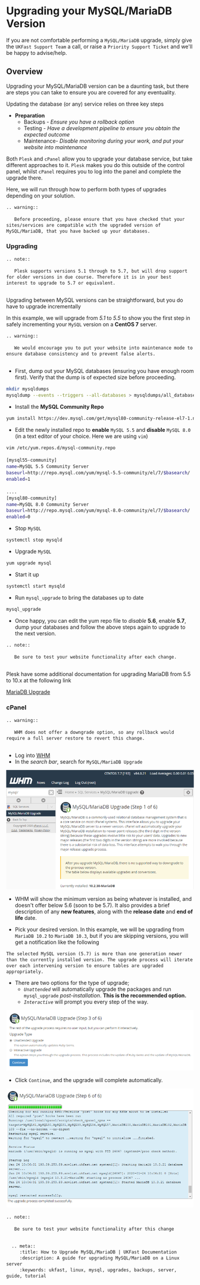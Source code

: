 # Upgrading your MySQL/MariaDB Version

If you are not comfortable performing a `MySQL/MariaDB` upgrade, simply give the `UKFast Support Team` a call, or raise a `Priority Support Ticket` and we'll be happy to advise/help.

## Overview

Upgrading your MySQL/MariaDB version can be a daunting task, but there are steps you can take to ensure you are covered for any eventuality.

Updating the database (or any) service relies on three key steps

* **Preparation**
  * Backups - *Ensure you have a rollback option*
  * Testing - *Have a development pipeline to ensure you obtain the expected outcome*
  * Maintenance- *Disable monitoring during your work, and put your website into maintenance*

Both `Plesk` and `cPanel` allow you to upgrade your database service, but take different approaches to it. `Plesk` makes you do this outside of the control panel, whilst `cPanel` requires you to log into the panel and complete the upgrade there.

Here, we will run through how to perform both types of upgrades depending on your solution.

```eval_rst
.. warning::

   Before proceeding, please ensure that you have checked that your sites/services are compatible with the upgraded version of MySQL/MariaDB, that you have backed up your databases.

```

### Upgrading

```eval_rst
.. note::

   Plesk supports versions 5.1 through to 5.7, but will drop support for older versions in due course. Therefore it is in your best interest to upgrade to 5.7 or equivalent.
   
```

Upgrading between MySQL versions can be straightforward, but you do have to upgrade incrementally

In this example, we will upgrade from *5.1* to *5.5* to show you the first step in safely incrementing your `MySQL` version on a **CentOS 7** server.

```eval_rst
.. warning::

   We would encourage you to put your website into maintenance mode to ensure database consistency and to prevent false alerts.
   
```

* First, dump out your MySQL databases (ensuring you have enough room first). Verify that the dump is of expected size before proceeding.

```bash
mkdir mysqldumps
mysqldump --events --triggers --all-databases > mysqldumps/all_databases.sql
```

* Install the **MySQL Community Repo**

```bash
yum install https://dev.mysql.com/get/mysql80-community-release-el7-1.noarch.rpm
```

* Edit the newly installed repo to **enable** `MySQL 5.5` and **disable** `MySQL 8.0` (in a text editor of your choice. Here we are using `vim`)

```bash
vim /etc/yum.repos.d/mysql-community.repo

[mysql55-community]
name=MySQL 5.5 Community Server
baseurl=http://repo.mysql.com/yum/mysql-5.5-community/el/7/$basearch/
enabled=1

....
[mysql80-community]
name=MySQL 8.0 Community Server
baseurl=http://repo.mysql.com/yum/mysql-8.0-community/el/7/$basearch/
enabled=0
```

* Stop `MySQL`
```bash
systemctl stop mysqld
```

* Upgrade `MySQL`
```bash
yum upgrade mysql
```

* Start it up
```bash
systemctl start mysqld
```
* Run `mysql_upgrade` to bring the databases up to date
```bash
mysql_upgrade
```

* Once happy, you can edit the yum repo file to *disable* **5.6**, enable **5.7**, dump your databases and follow the above steps again to upgrade to the next version.

```eval_rst
.. note::

   Be sure to test your website functionality after each change.
   
```

Plesk have some additional documentation for upgrading MariaDB from 5.5 to 10.x at the following link

[MariaDB Upgrade](https://support.plesk.com/hc/en-us/articles/213403429)

### cPanel

```eval_rst
.. warning::

   WHM does not offer a downgrade option, so any rollback would require a full server restore to revert this change.
   
```

* Log into [WHM](https://docs.ukfast.co.uk/operatingsystems/linux/controlpanels/cpanel.html)
* In the *search bar*, search for `MySQL/MariaDB Upgrade`

![Search](files/mariadbsearch.PNG)

* WHM will show the minimum version as being whatever is installed, and doesn't offer below 5.6 (soon to be 5.7). It also provides a brief description of any **new features**, along with the **release date** and **end of life** date.

* Pick your desired version. In this example, we will be upgrading from `MariaDB 10.2` to `MariaDB 10.3`, but if you are skipping versions, you will get a notification like the following

```
The selected MySQL version (5.7) is more than one generation newer than the currently installed version. The upgrade process will iterate over each intervening version to ensure tables are upgraded appropriately.
```

* There are two options for the type of upgrade;
  * *`Unattended`* will automatically upgrade the packages and run `mysql_upgrade` *post-installation*. **This is the recommended option.**
  * *`Interactive`* will prompt you every step of the way.
  
![Options](files/mariadbupgrade.PNG)

* Click `Continue`, and the upgrade will complete automatically.

![Options](files/mariadbupgrade2.PNG)


```eval_rst
.. note::

   Be sure to test your website functionality after this change
   
```

```eval_rst
  .. meta::
     :title: How to Upgrade MySQL/MariaDB | UKFast Documentation
     :description: A guide for upgrading MySQL/MariaDB on a Linux server
     :keywords: ukfast, linux, mysql, upgrades, backups, server, guide, tutorial
